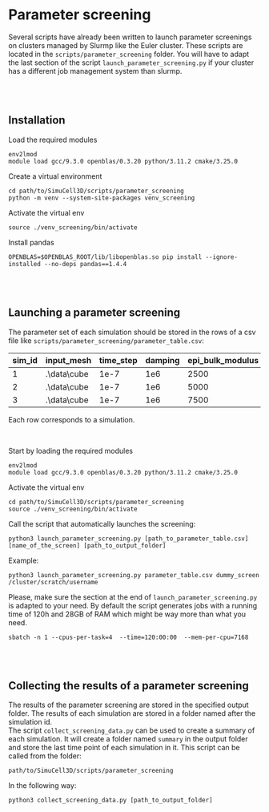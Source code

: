 # Parameter screening

Several scripts have already been written to launch parameter screenings on clusters managed by Slurmp like the Euler cluster.  These scripts are located in the `scripts/parameter_screening` folder. You will have to adapt the last section of the script `launch_parameter_screening.py` if your cluster has a different job management system than slurmp.

<br> 
<br> 

## Installation

Load the required modules
```
env2lmod
module load gcc/9.3.0 openblas/0.3.20 python/3.11.2 cmake/3.25.0
```

Create a virtual environment
```
cd path/to/SimuCell3D/scripts/parameter_screening
python -m venv --system-site-packages venv_screening
```

Activate the virtual env
```
source ./venv_screening/bin/activate
```

Install pandas 
```
OPENBLAS=$OPENBLAS_ROOT/lib/libopenblas.so pip install --ignore-installed --no-deps pandas==1.4.4
```

</br>
</br>

## Launching a parameter screening
The parameter set of each simulation should be stored in the rows of a csv file like `scripts/parameter_screening/parameter_table.csv`: 

sim_id | input_mesh | time_step | damping | epi_bulk_modulus | ... 
---    | ---        | ---        | ---    |---               | ---
1 | .\data\cube | 1e-7 | 1e6 | 2500 | ... |  
2 | .\data\cube | 1e-7 | 1e6 |5000 | ... |  
3 | .\data\cube | 1e-7 | 1e6 |7500 | ... |  

Each row corresponds to a simulation. 

</br>

Start by loading the required modules
```
env2lmod
module load gcc/9.3.0 openblas/0.3.20 python/3.11.2 cmake/3.25.0
```

Activate the virtual env
```
cd path/to/SimuCell3D/scripts/parameter_screening
source ./venv_screening/bin/activate
```



Call the script that automatically launches the screening:
```
python3 launch_parameter_screening.py [path_to_parameter_table.csv] [name_of_the_screen] [path_to_output_folder]
```

Example:
```
python3 launch_parameter_screening.py parameter_table.csv dummy_screen /cluster/scratch/username
```

Please, make sure the section at the end of `launch_parameter_screening.py` is adapted to your need. By default the script generates jobs with a running time of 120h and 28GB of RAM which might be way more than what you need. 


```
sbatch -n 1 --cpus-per-task=4  --time=120:00:00  --mem-per-cpu=7168
```

<br>
<br>

## Collecting the results of a parameter screening

The results of the parameter screening are stored in the specified output folder. The results of each simulation are stored in a folder named after the simulation id. 
<br>
The script `collect_screening_data.py` can be used to create a summary of each simulation. It will create a folder named `summary` in the output folder and store the last time point of each simulation in it. This script can be called from the folder:

```
path/to/SimuCell3D/scripts/parameter_screening
```

In the following way:
```
python3 collect_screening_data.py [path_to_output_folder]
```
